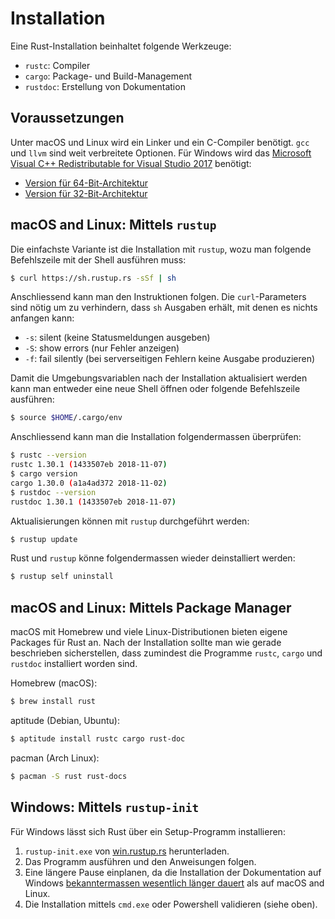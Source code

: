 # Installation

Eine Rust-Installation beinhaltet folgende Werkzeuge:

- `rustc`: Compiler
- `cargo`: Package- und Build-Management
- `rustdoc`: Erstellung von Dokumentation

## Voraussetzungen

Unter macOS und Linux wird ein Linker und ein C-Compiler benötigt. `gcc` und
`llvm` sind weit verbreitete Optionen. Für Windows wird das [Microsoft Visual
C++ Redistributable for Visual Studio
2017](https://www.visualstudio.com/downloads) benötigt:

- [Version für 64-Bit-Architektur](https://aka.ms/vs/15/release/VC_redist.x64.exe)
- [Version für 32-Bit-Architektur](https://aka.ms/vs/15/release/VC_redist.x86.exe)

## macOS and Linux: Mittels `rustup`

Die einfachste Variante ist die Installation mit `rustup`, wozu man folgende
Befehlszeile mit der Shell ausführen muss:

```bash
$ curl https://sh.rustup.rs -sSf | sh 
```

Anschliessend kann man den Instruktionen folgen. Die `curl`-Parameters sind
nötig um zu verhindern, dass `sh` Ausgaben erhält, mit denen es nichts
anfangen kann:

- `-s`: silent (keine Statusmeldungen ausgeben)
- `-S`: show errors (nur Fehler anzeigen)
- `-f`: fail silently (bei serverseitigen Fehlern keine  Ausgabe produzieren)

Damit die Umgebungsvariablen nach der Installation aktualisiert werden kann man
entweder eine neue Shell öffnen oder folgende Befehlszeile ausführen:

```bash
$ source $HOME/.cargo/env
```

Anschliessend kann man die Installation folgendermassen überprüfen:

```bash
$ rustc --version
rustc 1.30.1 (1433507eb 2018-11-07)
$ cargo version
cargo 1.30.0 (a1a4ad372 2018-11-02)
$ rustdoc --version
rustdoc 1.30.1 (1433507eb 2018-11-07)
```

Aktualisierungen können mit `rustup` durchgeführt werden:

```bash
$ rustup update
```

Rust und `rustup` könne folgendermassen wieder deinstalliert werden:

```bash
$ rustup self uninstall
```

## macOS and Linux: Mittels Package Manager

macOS mit Homebrew und viele Linux-Distributionen bieten eigene Packages für
Rust an. Nach der Installation sollte man wie gerade beschrieben sicherstellen,
dass zumindest die Programme `rustc`, `cargo` und `rustdoc` installiert worden
sind.

Homebrew (macOS):

```bash
$ brew install rust
```

aptitude (Debian, Ubuntu):

```bash
$ aptitude install rustc cargo rust-doc
```

pacman (Arch Linux):

```bash
$ pacman -S rust rust-docs
```

## Windows: Mittels `rustup-init`

Für Windows lässt sich Rust über ein Setup-Programm installieren:

1. `rustup-init.exe` von [win.rustup.rs](https://win.rustup.rs/) herunterladen.
2. Das Programm ausführen und den Anweisungen folgen.
3. Eine längere Pause einplanen, da die Installation der Dokumentation auf
   Windows [bekanntermassen wesentlich länger
   dauert](https://github.com/rust-lang/rustup.rs/issues/763) als auf macOS and
   Linux.
4. Die Installation mittels `cmd.exe` oder Powershell validieren (siehe oben).
